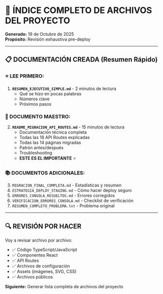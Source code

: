# 📁 ÍNDICE COMPLETO DE ARCHIVOS DEL PROYECTO

**Generado:** 19 de Octubre de 2025  
**Propósito:** Revisión exhaustiva pre-deploy

---

## 📋 DOCUMENTACIÓN CREADA (Resumen Rápido)

### ⭐ LEE PRIMERO:
1. **`RESUMEN_EJECUTIVO_SIMPLE.md`** - 2 minutos de lectura
   - Qué se hizo en pocas palabras
   - Números clave
   - Próximos pasos

### 📖 DOCUMENTO MAESTRO:
2. **`README_MIGRACION_API_ROUTES.md`** - 15 minutos de lectura
   - Documentación técnica completa
   - Todas las 18 API Routes explicadas
   - Todas las 14 páginas migradas
   - Patrón antes/después
   - Troubleshooting
   - **ESTE ES EL IMPORTANTE** ⭐

### 📚 DOCUMENTOS ADICIONALES:
3. `MIGRACION_FINAL_COMPLETA.md` - Estadísticas y resumen
4. `ESTRATEGIA_DEPLOY_STAGING.md` - Cómo hacer deploy seguro
5. `ERRORES_CONSOLA_RESUELTOS.md` - Errores corregidos
6. `VERIFICACION_ERRORES_CONSOLA.md` - Checklist de verificación
7. `RESUMEN_COMPLETO_PROBLEMA.txt` - Problema original

---

## 🔍 REVISIÓN POR HACER

Voy a revisar archivo por archivo:
- ✅ Código TypeScript/JavaScript
- ✅ Componentes React
- ✅ API Routes
- ✅ Archivos de configuración
- ✅ Assets (imágenes, SVG, CSS)
- ✅ Archivos públicos

**Siguiente:** Generar lista completa de archivos del proyecto

